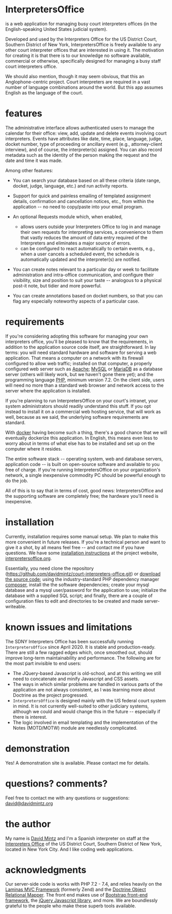 # InterpretersOffice
is a web application for managing busy court interpreters offices (in the English-speaking United States judicial system).

Developed and used by the Interpreters Office for the US District Court, Southern District of New York, InterpretersOffice
is freely available to any other court interpreter offices that are interested in using it. The motivation for creating it 
is that there is to our knowledge no software available, commercial or otherwise, specifically designed for managing a 
busy staff court interpreters office.

We should also mention, though it may seem obvious, that this an Anglophone-centric project. Court interpreters are required 
in a vast number of language combinations around the world. But this app assumes English as the language of the court.

# features

The administrative interface allows authenticated users to manage the calendar for their office: view, add, update and delete events involving court interpreters. Events have attributes like date, time, place, language, judge, docket number, type of proceeding or ancillary event (e.g., attorney-client interview), and of course, the interpreter(s) assigned. You can also record metadata such as the identity of the person making the request and the date and time it was made.

Among other features:

* You can search your database based on all these criteria (date range, docket, judge, language, etc.) and run activity reports.

* Support for quick and painless emailing of templated assignment details, confirmation and cancellation notices, etc., from within the application -- no need to copy/paste into your email program.

* An optional Requests module which, when enabled,

    * allows users outside your Interpreters Office to log in and manage their own requests for interpreting services, a convenience to them that vastly reduces the amount of data entry required of the Interpreters and eliminates a major source of errors.
    * can be configured to react automatically to certain events, e.g., when a user cancels a scheduled event, the schedule is automatically updated and the interpreter(s) are notified.

* You can create notes relevant to a particular day or week to facilitate administration and intra-office communication, and configure their visibility, size and position to suit your taste -- analogous to a physical post-it note, but tidier and more powerful.

* You can create annotations based on docket numbers, so that you can flag any especially noteworthy aspects of a particular case.

# requirements

If you're considering adopting this software for managing your own interpreters office,
you'll be pleased to know that the requirements, in addition to the application source code
itself, are straightforward. In lay terms: you will need standard
hardware and software for serving a web application. That means a computer on a network with its firewall
configured to allow web traffic; installed on that computer, a properly configured web
server such as [Apache](https://httpd.apache.org/); [MySQL](https://www.mysql.com/) or [MariaDB](https://mariadb.org/) 
as a database server (others will likely work, but we haven't gone there yet); and the programming language
[PHP](http://php.net/), minimum version 7.2. On the client side, users will need no more than a
standard web browser and network access to the server where the application is installed.

If you're planning to run InterpretersOffice on your court's intranet, your system administrators
should readily understand this stuff. If you opt instead to install it on a commercial web hosting
service, that will work as well, because as we said, the underlying software requirements are standard.

With [docker](https://www.docker.com/) having become such a thing, there's a good chance
that we will eventually dockerize this application. In English, this means even less to worry about
in terms of what else has to be installed and set up on the computer where it resides.

The entire software stack -- operating system, web and database servers, application code -- is
built on open-source software and available to you free of charge. If you're running InterpretersOffice
on your organization's network, a single inexpensive commodity PC should be powerful enough to do the job.

All of this is to say that in terms of cost, good news: InterpretersOffice and the supporting software are
completely free; the hardware you'll need is inexpensive.

# installation

Currently, installation requires some manual setup. We plan to make this more convenient in future releases. If you're a technical person 
and want to give it a shot, by all means feel free -- and contact me if you have questions. We have 
some [installation instructions](https://interpretersoffice.org/documentation/setup.html) at the project website, 
[interpretersoffice.org](https://interpretersoffice.org).

Essentially, you need clone the repository (https://github.com/davidmintz/court-interpreters-office.git) or 
[download the source code](https://github.com/davidmintz/court-interpreters-office/releases/latest); using the industry-standard 
PHP dependency manager [composer](https://getcomposer.org), install the the software dependencies; create your mysql database and a mysql user/password 
for the application to use; initialize the database with a supplied SQL script; and finally, there are a couple of configuration files to edit and 
directories to be created and made server-writeable.

# known issues and limitations

The SDNY Interpreters Office has been successfully running `InterpretersOffice` since April 2020. It is stable and production-ready. 
There are still a few ragged edges which, once smoothed out, should improve long-term maintainability and performance. The following 
are for the most part invisible to end users:
* The JQuery-based Javascript is old-school, and at this writing we still need to concatenate and minify Javascript and CSS assets.  
* The ways in which similar problems are handled in various parts of the application are not always consistent, as I was 
learning more about Doctrine as the project progressed.
*  `InterpretersOffice` is designed mainly with the US federal court system in mind. It is not currently well-suited to other 
judiciary systems, although we could and would change this in the future -- especially if there is interest.
* The logic involved in email templating and the implementation of the Notes (MOTD/MOTW) module are needlessly complicated.


# demonstration

Yes! A demonstration site is available. Please contact me for details.

# questions? comments?

Feel free to contact me with any questions or suggestions: [david@davidmintz.org](mailto:david@davidmintz.org)

# the author

My name is [David Mintz](https://davidmintz.org) and I'm a Spanish interpreter on staff at the [Interpreters Office](https://sdnyinterpreters.org/) of the US District Court, Southern District of New York, located in New York City. And I like coding web applications.

# acknowledgments

Our server-side code is works with PHP 7.2 - 7.4, and relies heavily on the  [Laminas MVC Framework](https://docs.laminas.dev/) (formerly Zend) and the [Doctrine Object Relational Mapper](http://www.doctrine-project.org/projects/orm.html). The  front end makes use of [Bootstrap front-end framework](http://getbootstrap.com/), the [jQuery Javascript library](http://jquery.com/), and more. We are boundlessly grateful to the people who make these superb tools available.
